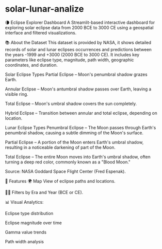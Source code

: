 # solar-lunar-analize
🌘 Eclipse Explorer Dashboard
A Streamlit-based interactive dashboard for exploring solar eclipse data from 2000 BCE to 3000 CE using a geospatial interface and filtered visualizations.

📚 About the Dataset
This dataset is provided by NASA, it shows detailed records of solar and lunar eclipses occurrences and predictions between the years -1999 and +3000 (2000 BCE to 3000 CE). It includes key parameters like eclipse type, magnitude, path width, geographic coordinates, and duration.

Solar Eclipse Types
Partial Eclipse – Moon's penumbral shadow grazes Earth.

Annular Eclipse – Moon's antumbral shadow passes over Earth, leaving a visible ring.

Total Eclipse – Moon's umbral shadow covers the sun completely.

Hybrid Eclipse – Transition between annular and total eclipse, depending on location.

Lunar Eclipse Types
Penumbral Eclipse – The Moon passes through Earth's penumbral shadow, causing a subtle dimming of the Moon's surface.

Partial Eclipse – A portion of the Moon enters Earth's umbral shadow, resulting in a noticeable darkening of part of the Moon.

Total Eclipse – The entire Moon moves into Earth's umbral shadow, often turning a deep red color, commonly known as a "Blood Moon."

Source: NASA Goddard Space Flight Center (Fred Espenak).

🚀 Features
🌍 Map View of eclipse paths and locations.

🕵️‍♂️ Filters by Era and Year (BCE or CE).

📊 Visual Analytics:

Eclipse type distribution

Eclipse magnitude over time

Gamma value trends

Path width analysis

